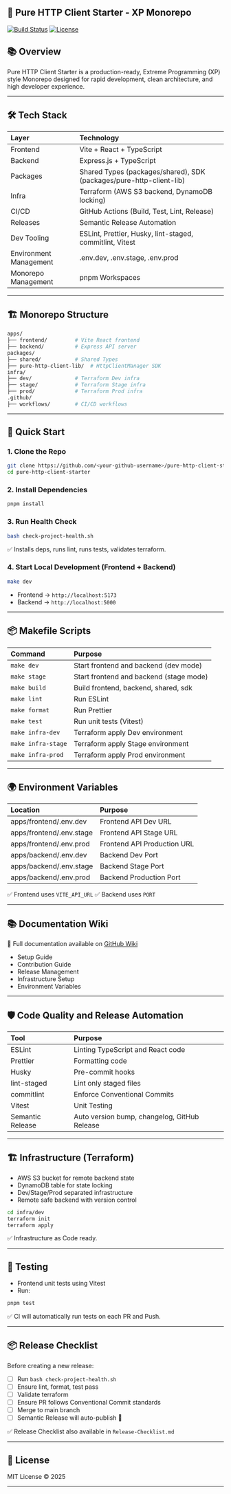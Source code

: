 

## 🚀 Pure HTTP Client Starter - XP Monorepo


[![Build Status](https://github.com/hardikidea/pure-http-client-starter/actions/workflows/ci.yml/badge.svg)](https://github.com/hardikidea/pure-http-client-starter/actions)
[![License](https://img.shields.io/badge/license-MIT-green)](LICENSE)

## 📚 Overview

Pure HTTP Client Starter is a production-ready, Extreme Programming (XP) style Monorepo designed for rapid development, clean architecture, and high developer experience.

---

## 🛠 Tech Stack

| Layer | Technology |
|:------|:-----------|
| Frontend | Vite + React + TypeScript |
| Backend | Express.js + TypeScript |
| Packages | Shared Types (packages/shared), SDK (packages/pure-http-client-lib) |
| Infra | Terraform (AWS S3 backend, DynamoDB locking) |
| CI/CD | GitHub Actions (Build, Test, Lint, Release) |
| Releases | Semantic Release Automation |
| Dev Tooling | ESLint, Prettier, Husky, lint-staged, commitlint, Vitest |
| Environment Management | .env.dev, .env.stage, .env.prod |
| Monorepo Management | pnpm Workspaces |

---

## 🏗 Monorepo Structure

```bash
apps/
├── frontend/         # Vite React frontend
├── backend/          # Express API server
packages/
├── shared/           # Shared Types
├── pure-http-client-lib/  # HttpClientManager SDK
infra/
├── dev/              # Terraform Dev infra
├── stage/            # Terraform Stage infra
├── prod/             # Terraform Prod infra
.github/
├── workflows/        # CI/CD workflows
```

---

## 🚀 Quick Start

### 1. Clone the Repo

```bash
git clone https://github.com/<your-github-username>/pure-http-client-starter.git
cd pure-http-client-starter
```

### 2. Install Dependencies

```bash
pnpm install
```

### 3. Run Health Check

```bash
bash check-project-health.sh
```

✅ Installs deps, runs lint, runs tests, validates terraform.

### 4. Start Local Development (Frontend + Backend)

```bash
make dev
```

- Frontend → `http://localhost:5173`
- Backend → `http://localhost:5000`

---

## 📦 Makefile Scripts

| Command | Purpose |
|:--------|:--------|
| `make dev` | Start frontend and backend (dev mode) |
| `make stage` | Start frontend and backend (stage mode) |
| `make build` | Build frontend, backend, shared, sdk |
| `make lint` | Run ESLint |
| `make format` | Run Prettier |
| `make test` | Run unit tests (Vitest) |
| `make infra-dev` | Terraform apply Dev environment |
| `make infra-stage` | Terraform apply Stage environment |
| `make infra-prod` | Terraform apply Prod environment |

---

## 🌍 Environment Variables

| Location | Purpose |
|:---------|:--------|
| apps/frontend/.env.dev | Frontend API Dev URL |
| apps/frontend/.env.stage | Frontend API Stage URL |
| apps/frontend/.env.prod | Frontend API Production URL |
| apps/backend/.env.dev | Backend Dev Port |
| apps/backend/.env.stage | Backend Stage Port |
| apps/backend/.env.prod | Backend Production Port |

✅ Frontend uses `VITE_API_URL`
✅ Backend uses `PORT`

---

## 📚 Documentation Wiki

📖 Full documentation available on [GitHub Wiki](https://github.com/<your-github-username>/pure-http-client-starter/wiki)

- Setup Guide
- Contribution Guide
- Release Management
- Infrastructure Setup
- Environment Variables

---

## 🛡 Code Quality and Release Automation

| Tool | Purpose |
|:-----|:--------|
| ESLint | Linting TypeScript and React code |
| Prettier | Formatting code |
| Husky | Pre-commit hooks |
| lint-staged | Lint only staged files |
| commitlint | Enforce Conventional Commits |
| Vitest | Unit Testing |
| Semantic Release | Auto version bump, changelog, GitHub Release |

---

## 🏗 Infrastructure (Terraform)

- AWS S3 bucket for remote backend state
- DynamoDB table for state locking
- Dev/Stage/Prod separated infrastructure
- Remote safe backend with version control

```bash
cd infra/dev
terraform init
terraform apply
```

✅ Infrastructure as Code ready.

---

## 🧪 Testing

- Frontend unit tests using Vitest
- Run:

```bash
pnpm test
```

✅ CI will automatically run tests on each PR and Push.

---

## 📦 Release Checklist

Before creating a new release:

- [ ] Run `bash check-project-health.sh`
- [ ] Ensure lint, format, test pass
- [ ] Validate terraform
- [ ] Ensure PR follows Conventional Commit standards
- [ ] Merge to main branch
- [ ] Semantic Release will auto-publish 🚀

✅ Release Checklist also available in `Release-Checklist.md`

---

## 📜 License

MIT License © 2025

---
